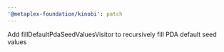 ```yaml
---
'@metaplex-foundation/kinobi': patch
---
```


Add fillDefaultPdaSeedValuesVisitor to recursively fill PDA default seed values
